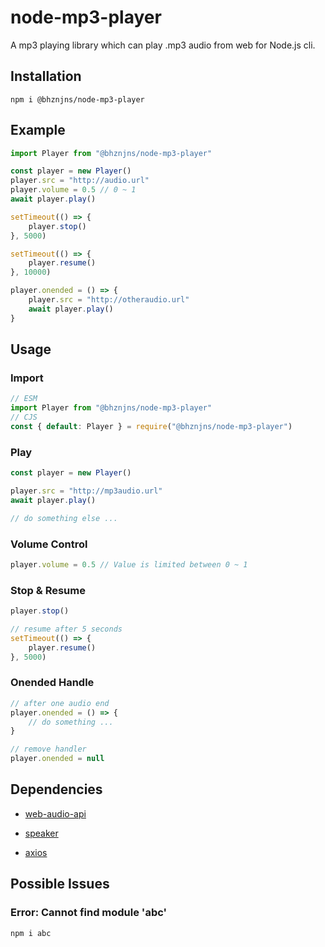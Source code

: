 # node-mp3-player

A mp3 playing library which can play .mp3 audio from web for Node.js cli.

## Installation

```shell
npm i @bhznjns/node-mp3-player
```

## Example

```JavaScript
import Player from "@bhznjns/node-mp3-player"

const player = new Player()
player.src = "http://audio.url"
player.volume = 0.5 // 0 ~ 1
await player.play()

setTimeout(() => {
    player.stop()
}, 5000)

setTimeout(() => {
    player.resume()
}, 10000)

player.onended = () => {
    player.src = "http://otheraudio.url"
    await player.play()
}
```

## Usage

### Import

```JavaScript
// ESM
import Player from "@bhznjns/node-mp3-player"
// CJS
const { default: Player } = require("@bhznjns/node-mp3-player")
```

### Play

```JavaScript
const player = new Player()

player.src = "http://mp3audio.url"
await player.play()

// do something else ...
```

### Volume Control

```JavaScript
player.volume = 0.5 // Value is limited between 0 ~ 1
```

### Stop & Resume

```JavaScript
player.stop()

// resume after 5 seconds
setTimeout(() => {
    player.resume()
}, 5000)
```

### Onended Handle

```JavaScript
// after one audio end
player.onended = () => {
    // do something ...
}

// remove handler
player.onended = null
```

## Dependencies

- [web-audio-api](https://www.npmjs.com/package/web-audio-api)

- [speaker](https://www.npmjs.com/package/speaker)

- [axios](https://www.npmjs.com/package/axios)

## Possible Issues

### Error: Cannot find module 'abc'

```shell
npm i abc
```